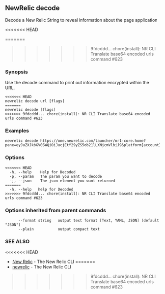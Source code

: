 ## NewRelic decode

Decode a New Relic String to reveal information about the page application

<<<<<<< HEAD

=======
>>>>>>> 9fdcddd... chore(install): NR CLI Translate base64 encoded urls command #623
### Synopsis

Use the decode command to print out information encrypted within the URL. 

```
<<<<<<< HEAD
newrelic decode url [flags]
=======
newrelic decode [flags]
>>>>>>> 9fdcddd... chore(install): NR CLI Translate base64 encoded urls command #623
```

### Examples

```
newrelic decode https://one.newrelic.com/launcher/nr1-core.home?pane=eyJuZXJkbGV0SWQiOiJucjEtY29yZS5ob21lLXNjcmVlbiJ9&platform[accountId]=1

```

### Options

```
<<<<<<< HEAD
  -h, --help    Help for Decoded
  -p, --param   The param you want to decode
  -j, --json    The json element you want returned
=======
  -h, --help   help for Decoded
>>>>>>> 9fdcddd... chore(install): NR CLI Translate base64 encoded urls command #623
```

### Options inherited from parent commands

```
      --format string   output text format [Text, YAML, JSON] (default "JSON")
      --plain           output compact text
```

### SEE ALSO

<<<<<<< HEAD
* [New Relic](newrelic.md)	 - The New Relic CLI
=======
* [newrelic](newrelic.md)	 - The New Relic CLI
>>>>>>> 9fdcddd... chore(install): NR CLI Translate base64 encoded urls command #623

